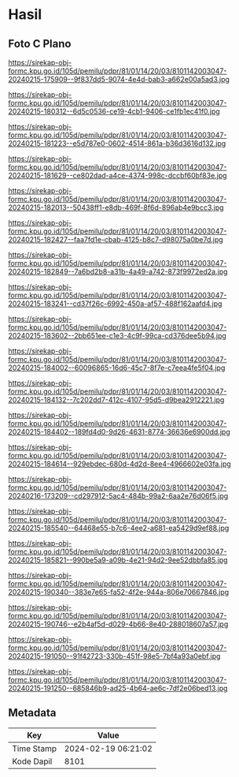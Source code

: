 # Hasil

## Foto C Plano

https://sirekap-obj-formc.kpu.go.id/105d/pemilu/pdpr/81/01/14/20/03/8101142003047-20240215-175909--9f837dd5-9074-4e4d-bab3-a662e00a5ad3.jpg

https://sirekap-obj-formc.kpu.go.id/105d/pemilu/pdpr/81/01/14/20/03/8101142003047-20240215-180312--6d5c0536-ce19-4cb1-9406-ce1fb1ec41f0.jpg

https://sirekap-obj-formc.kpu.go.id/105d/pemilu/pdpr/81/01/14/20/03/8101142003047-20240215-181223--e5d787e0-0602-4514-861a-b36d3616d132.jpg

https://sirekap-obj-formc.kpu.go.id/105d/pemilu/pdpr/81/01/14/20/03/8101142003047-20240215-181629--ce802dad-a4ce-4374-998c-dccbf60bf83e.jpg

https://sirekap-obj-formc.kpu.go.id/105d/pemilu/pdpr/81/01/14/20/03/8101142003047-20240215-182013--50438ff1-e8db-469f-8f6d-896ab4e9bcc3.jpg

https://sirekap-obj-formc.kpu.go.id/105d/pemilu/pdpr/81/01/14/20/03/8101142003047-20240215-182427--faa7fd1e-cbab-4125-b8c7-d98075a0be7d.jpg

https://sirekap-obj-formc.kpu.go.id/105d/pemilu/pdpr/81/01/14/20/03/8101142003047-20240215-182849--7a6bd2b8-a31b-4a49-a742-873f9972ed2a.jpg

https://sirekap-obj-formc.kpu.go.id/105d/pemilu/pdpr/81/01/14/20/03/8101142003047-20240215-183241--cd37f26c-6992-450a-af57-488f162aafd4.jpg

https://sirekap-obj-formc.kpu.go.id/105d/pemilu/pdpr/81/01/14/20/03/8101142003047-20240215-183602--2bb651ee-c1e3-4c9f-99ca-cd376dee5b94.jpg

https://sirekap-obj-formc.kpu.go.id/105d/pemilu/pdpr/81/01/14/20/03/8101142003047-20240215-184002--60096865-16d6-45c7-8f7e-c7eea4fe5f04.jpg

https://sirekap-obj-formc.kpu.go.id/105d/pemilu/pdpr/81/01/14/20/03/8101142003047-20240215-184132--7c202dd7-412c-4107-95d5-d9bea2912221.jpg

https://sirekap-obj-formc.kpu.go.id/105d/pemilu/pdpr/81/01/14/20/03/8101142003047-20240215-184402--189fd4d0-9d26-4631-8774-36636e6900dd.jpg

https://sirekap-obj-formc.kpu.go.id/105d/pemilu/pdpr/81/01/14/20/03/8101142003047-20240215-184614--929ebdec-680d-4d2d-8ee4-4966602e03fa.jpg

https://sirekap-obj-formc.kpu.go.id/105d/pemilu/pdpr/81/01/14/20/03/8101142003047-20240216-173209--cd297912-5ac4-484b-99a2-6aa2e76d06f5.jpg

https://sirekap-obj-formc.kpu.go.id/105d/pemilu/pdpr/81/01/14/20/03/8101142003047-20240215-185540--64468e55-b7c6-4ee2-a681-ea5429d9ef88.jpg

https://sirekap-obj-formc.kpu.go.id/105d/pemilu/pdpr/81/01/14/20/03/8101142003047-20240215-185821--990be5a9-a09b-4e21-94d2-9ee52dbbfa85.jpg

https://sirekap-obj-formc.kpu.go.id/105d/pemilu/pdpr/81/01/14/20/03/8101142003047-20240215-190340--383e7e65-fa52-4f2e-944a-806e70667846.jpg

https://sirekap-obj-formc.kpu.go.id/105d/pemilu/pdpr/81/01/14/20/03/8101142003047-20240215-190746--e2b4af5d-d029-4b66-8e40-288018607a57.jpg

https://sirekap-obj-formc.kpu.go.id/105d/pemilu/pdpr/81/01/14/20/03/8101142003047-20240215-191050--91f42723-330b-451f-98e5-7bf4a93a0ebf.jpg

https://sirekap-obj-formc.kpu.go.id/105d/pemilu/pdpr/81/01/14/20/03/8101142003047-20240215-191250--685846b9-ad25-4b64-ae6c-7df2e06bed13.jpg


## Metadata

| Key        | Value               |
| ---------- | ------------------- |
| Time Stamp | 2024-02-19 06:21:02 |
| Kode Dapil | 8101                |



